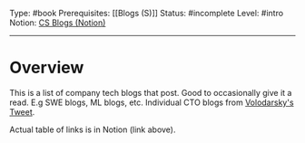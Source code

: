 Type: #book
Prerequisites: [[Blogs (S)]]
Status: #incomplete 
Level: #intro 
Notion: [CS Blogs (Notion)](https://www.notion.so/ryan-chew/CS-Blogs-CTO-SWE-Company-79933e20a18e4e7889b39c571a03394f)

----
# Overview

This is a list of company tech blogs that post. Good to occasionally give it a read.  E.g SWE blogs, ML blogs, etc. Individual CTO blogs from [Volodarsky's Tweet](https://twitter.com/volodarik/status/1603021813826600962).

Actual table of links is in Notion (link above).